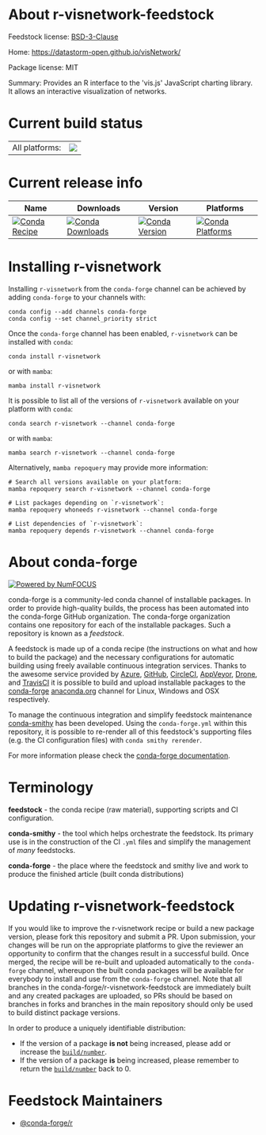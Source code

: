 About r-visnetwork-feedstock
============================

Feedstock license: [BSD-3-Clause](https://github.com/conda-forge/r-visnetwork-feedstock/blob/main/LICENSE.txt)

Home: https://datastorm-open.github.io/visNetwork/

Package license: MIT

Summary: Provides an R interface to the 'vis.js' JavaScript charting library. It allows an interactive visualization of networks.

Current build status
====================


<table><tr><td>All platforms:</td>
    <td>
      <a href="https://dev.azure.com/conda-forge/feedstock-builds/_build/latest?definitionId=1785&branchName=main">
        <img src="https://dev.azure.com/conda-forge/feedstock-builds/_apis/build/status/r-visnetwork-feedstock?branchName=main">
      </a>
    </td>
  </tr>
</table>

Current release info
====================

| Name | Downloads | Version | Platforms |
| --- | --- | --- | --- |
| [![Conda Recipe](https://img.shields.io/badge/recipe-r--visnetwork-green.svg)](https://anaconda.org/conda-forge/r-visnetwork) | [![Conda Downloads](https://img.shields.io/conda/dn/conda-forge/r-visnetwork.svg)](https://anaconda.org/conda-forge/r-visnetwork) | [![Conda Version](https://img.shields.io/conda/vn/conda-forge/r-visnetwork.svg)](https://anaconda.org/conda-forge/r-visnetwork) | [![Conda Platforms](https://img.shields.io/conda/pn/conda-forge/r-visnetwork.svg)](https://anaconda.org/conda-forge/r-visnetwork) |

Installing r-visnetwork
=======================

Installing `r-visnetwork` from the `conda-forge` channel can be achieved by adding `conda-forge` to your channels with:

```
conda config --add channels conda-forge
conda config --set channel_priority strict
```

Once the `conda-forge` channel has been enabled, `r-visnetwork` can be installed with `conda`:

```
conda install r-visnetwork
```

or with `mamba`:

```
mamba install r-visnetwork
```

It is possible to list all of the versions of `r-visnetwork` available on your platform with `conda`:

```
conda search r-visnetwork --channel conda-forge
```

or with `mamba`:

```
mamba search r-visnetwork --channel conda-forge
```

Alternatively, `mamba repoquery` may provide more information:

```
# Search all versions available on your platform:
mamba repoquery search r-visnetwork --channel conda-forge

# List packages depending on `r-visnetwork`:
mamba repoquery whoneeds r-visnetwork --channel conda-forge

# List dependencies of `r-visnetwork`:
mamba repoquery depends r-visnetwork --channel conda-forge
```


About conda-forge
=================

[![Powered by
NumFOCUS](https://img.shields.io/badge/powered%20by-NumFOCUS-orange.svg?style=flat&colorA=E1523D&colorB=007D8A)](https://numfocus.org)

conda-forge is a community-led conda channel of installable packages.
In order to provide high-quality builds, the process has been automated into the
conda-forge GitHub organization. The conda-forge organization contains one repository
for each of the installable packages. Such a repository is known as a *feedstock*.

A feedstock is made up of a conda recipe (the instructions on what and how to build
the package) and the necessary configurations for automatic building using freely
available continuous integration services. Thanks to the awesome service provided by
[Azure](https://azure.microsoft.com/en-us/services/devops/), [GitHub](https://github.com/),
[CircleCI](https://circleci.com/), [AppVeyor](https://www.appveyor.com/),
[Drone](https://cloud.drone.io/welcome), and [TravisCI](https://travis-ci.com/)
it is possible to build and upload installable packages to the
[conda-forge](https://anaconda.org/conda-forge) [anaconda.org](https://anaconda.org/)
channel for Linux, Windows and OSX respectively.

To manage the continuous integration and simplify feedstock maintenance
[conda-smithy](https://github.com/conda-forge/conda-smithy) has been developed.
Using the ``conda-forge.yml`` within this repository, it is possible to re-render all of
this feedstock's supporting files (e.g. the CI configuration files) with ``conda smithy rerender``.

For more information please check the [conda-forge documentation](https://conda-forge.org/docs/).

Terminology
===========

**feedstock** - the conda recipe (raw material), supporting scripts and CI configuration.

**conda-smithy** - the tool which helps orchestrate the feedstock.
                   Its primary use is in the construction of the CI ``.yml`` files
                   and simplify the management of *many* feedstocks.

**conda-forge** - the place where the feedstock and smithy live and work to
                  produce the finished article (built conda distributions)


Updating r-visnetwork-feedstock
===============================

If you would like to improve the r-visnetwork recipe or build a new
package version, please fork this repository and submit a PR. Upon submission,
your changes will be run on the appropriate platforms to give the reviewer an
opportunity to confirm that the changes result in a successful build. Once
merged, the recipe will be re-built and uploaded automatically to the
`conda-forge` channel, whereupon the built conda packages will be available for
everybody to install and use from the `conda-forge` channel.
Note that all branches in the conda-forge/r-visnetwork-feedstock are
immediately built and any created packages are uploaded, so PRs should be based
on branches in forks and branches in the main repository should only be used to
build distinct package versions.

In order to produce a uniquely identifiable distribution:
 * If the version of a package **is not** being increased, please add or increase
   the [``build/number``](https://docs.conda.io/projects/conda-build/en/latest/resources/define-metadata.html#build-number-and-string).
 * If the version of a package **is** being increased, please remember to return
   the [``build/number``](https://docs.conda.io/projects/conda-build/en/latest/resources/define-metadata.html#build-number-and-string)
   back to 0.

Feedstock Maintainers
=====================

* [@conda-forge/r](https://github.com/conda-forge/r/)

